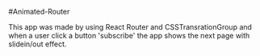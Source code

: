 #Animated-Router

This app was made by using React Router and CSSTransrationGroup and when a user click a button 'subscribe' the app shows the next page with slidein/out effect.
